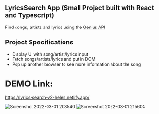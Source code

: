 ## LyricsSearch App (Small Project built with React and Typescript)

Find songs, artists and lyrics using the [Genius API](https://docs.genius.com/#/getting-started-h1)

## Project Specifications

- Display UI with song/artist/lyrics input
- Fetch songs/artists/lyrics and put in DOM
- Pop up another browser to see more information about the song

# DEMO Link:

https://lyrics-search-v2-helen.netlify.app/

![Screenshot 2022-03-01 203540](https://user-images.githubusercontent.com/94285120/156247738-6e211c52-5a16-4ebd-a713-1a3a1c227484.png)
![Screenshot 2022-03-01 215604](https://user-images.githubusercontent.com/94285120/156247746-c54c38c3-73e3-4b5c-ab91-75a95eb8595d.png)
